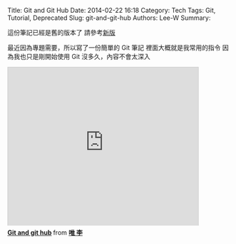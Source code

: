 Title: Git and Git Hub
Date: 2014-02-22 16:18
Category: Tech
Tags: Git, Tutorial, Deprecated
Slug: git-and-git-hub
Authors: Lee-W
Summary:

這份筆記已經是舊的版本了
請參考[新版](https://lee-w.github.io/git-tutorial/#/)

<!--more-->

最近因為專題需要，所以寫了一份簡單的 Git 筆記
裡面大概就是我常用的指令
因為我也只是剛開始使用 Git 沒多久，內容不會太深入

<iframe src="http://www.slideshare.net/slideshow/embed_code/31515684" width="427" height="356" frameborder="0" marginwidth="0" marginheight="0" scrolling="no" style="border:1px solid #CCC; border-width:1px 1px 0; margin-bottom:5px; max-width: 100%;" allowfullscreen> </iframe> <div style="margin-bottom:5px"> <strong> <a href="https://www.slideshare.net/ssuser5e1963/git-and-git-hub-31515684" title="Git and git hub" target="_blank">Git and git hub</a> </strong> from <strong><a href="http://www.slideshare.net/ssuser5e1963" target="_blank"> 唯 李 </a></strong> </div>
